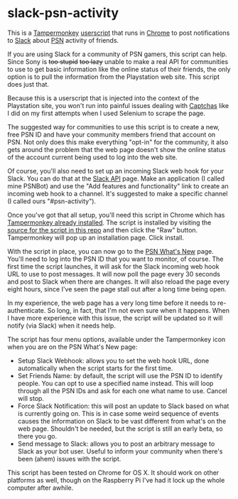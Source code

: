 # slack-psn-activity
This is a [Tampermonkey](https://tampermonkey.net) [userscript](https://en.wikipedia.org/wiki/Userscript) that runs in [Chrome](https://www.google.com/chrome/) to post notifications to [Slack](https://www.slack.com) about [PSN](https://www.playstation.com) activity of friends.

If you are using Slack for a community of PSN gamers, this script can help. Since Sony is ~~too stupid~~ ~~too lazy~~ unable to make a real API for communities to use to get basic information like the online status of their friends, the only option is to pull the information from the Playstation web site. This script does just that.

Because this is a userscript that is injected into the context of the Playstation site, you won't run into painful issues dealing with [Captchas](https://axesslab.com/captchas-suck/) like I did on my first attempts when I used Selenium to scrape the page.

The suggested way for communities to use this script is to create a new, free PSN ID and have your community members friend that account on PSN. Not only does this make everything "opt-in" for the community, it also gets around the problem that the web page doesn't show the online status of the account current being used to log into the web site.

Of course, you'll also need to set up an incoming Slack web hook for your Slack. You can do that at the [Slack API](https://api.slack.com) page. Make an application (I called mine PSNBot) and use the "Add features and functionality" link to create an incoming web hook to a channel. It's suggested to make a specific channel (I called ours "#psn-activity").

Once you've got that all setup, you'll need this script in Chrome which has [Tampermonkey already installed](https://chrome.google.com/webstore/detail/tampermonkey/dhdgffkkebhmkfjojejmpbldmpobfkfo). The script is installed by visiting the [source for the script in this repo](https://github.com/cleverkraft/slack-psn-activity/blob/master/slack-psn-activity.user.js) and then click the "Raw" button. Tampermonkey will pop up an installation page. Click install.

With the script in place, you can now go to the [PSN What's New](https://my.playstation.com/whatsnew) page. You'll need to log into the PSN ID that you want to monitor, of course. The first time the script launches, it will ask for the Slack incoming web hook URL to use to post messages. It will now poll the page every 30 seconds and post to Slack when there are changes. It will also reload the page every eight hours, since I've seen the page stall out after a long time being open.

In my experience, the web page has a very long time before it needs to re-authenticate. So long, in fact, that I'm not even sure when it happens. When I have more experience with this issue, the script will be updated so it will notify (via Slack) when it needs help.

The script has four menu options, available under the Tampermonkey icon when you are on the PSN What's New page:

  * Setup Slack Webhook: allows you to set the web hook URL, done automatically when the script starts for the first time.
  * Set Friends Name: by default, the script will use the PSN ID to identify people. You can opt to use a specified name instead. This will loop through all the PSN IDs and ask for each one what name to use. Cancel will stop.
  * Force Slack Notification: this will post an update to Slack based on what is currently going on. This is in case some weird sequence of events causes the information on Slack to be vast different from what's on the web page. Shouldn't be needed, but the script is still an early beta, so there you go.
  * Send message to Slack: allows you to post an arbitrary message to Slack as your bot user. Useful to inform your community when there's been (ahem) issues with the script.
  
  This script has been tested on Chrome for OS X. It should work on other platforms as well, though on the Raspberry Pi I've had it lock up the whole computer after awhile.
